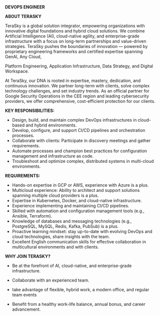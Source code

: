 **DEVOPS ENGINEER**

**ABOUT TERASKY**

TeraSky is a global solution integrator, empowering organizations with
innovative digital foundations and hybrid cloud solutions. We combine
Artificial Intelligence (AI), cloud-native agility, and enterprise-grade
infrastructure with a focus on long-term partnerships and value-driven
strategies. TeraSky pushes the boundaries of innovation — powered by
proprietary engineering frameworks and certified expertise spanning GenAI, Any
Cloud,

Platform Engineering, Application Infrastructure, Data Strategy, and Digital
Workspace.

At TeraSky, our DNA is rooted in expertise, mastery, dedication, and
continuous innovation. We partner long-term with clients, solve complex
technology challenges, and set industry trends. As an official partner for
Google Security Operations in the CEE region and leading cybersecurity
providers, we offer comprehensive, cost-efficient protection for our clients.

**KEY RESPONSIBILITIES:**

  * Design, build, and maintain complex DevOps infrastructures in cloud-based and hybrid environments.
  * Develop, configure, and support CI/CD pipelines and orchestration processes.
  * Collaborate with clients: Participate in discovery meetings and gather requirements.
  * Automate processes and champion best practices for configuration management and infrastructure as code.
  * Troubleshoot and optimize complex, distributed systems in multi-cloud environments.

**REQUIREMENTS:**

  * Hands-on expertise in GCP or AWS, experience with Azure is a plus.
  * Multicloud experience: Ability to architect and support solutions spanning multiple cloud providers is a plus.
  * Expertise in Kubernetes, Docker, and cloud-native infrastructure.
  * Experience implementing and maintaining CI/CD pipelines.
  * Skilled with automation and configuration management tools (e.g., Ansible, Terraform).
  * Knowledge of databases and messaging technologies (e.g., PostgreSQL, MySQL, Redis, Kafka, PubSub) is a plus.
  * Proactive learning mindset: stay up-to-date with evolving DevOps and cloud technologies, share insights with the team.
  * Excellent English communication skills for effective collaboration in multicultural environments and with clients.

**WHY JOIN TERASKY?**

  * Be at the forefront of AI, cloud-native, and enterprise-grade infrastructure.

  * Collaborate with an experienced team.

  * take advantage of flexible, hybrid work, a modern office, and regular team events

  * Benefit from a healthy work-life balance, annual bonus, and career advancement.